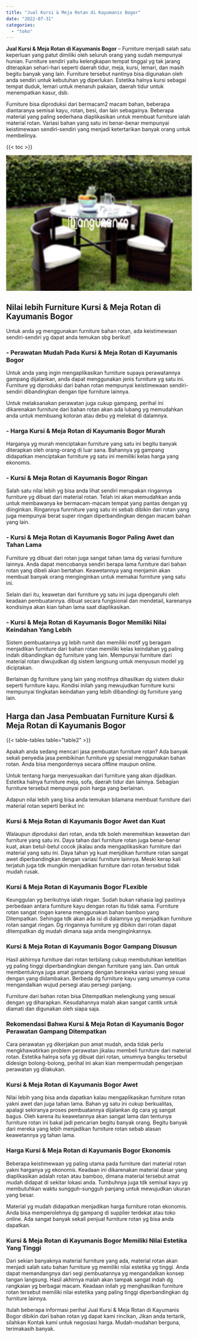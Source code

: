 ```yaml
---
title: "Jual Kursi & Meja Rotan di Kayumanis Bogor"
date: "2022-07-31"
categories: 
  - "toko"
---
```


**Jual Kursi & Meja Rotan di Kayumanis Bogor** – Furniture menjadi salah satu keperluan yang patut dimiliki oleh seluruh orang yang sudah mempunyai hunian. Furniture sendiri yaitu kelengkapan tempat tinggal yg tak jarang diterapkan sehari-hari seperti daerah tidur, meja, kursi, lemari, dan masih begitu banyak yang lain. Furniture tersebut nantinya bisa digunakan oleh anda sendiri untuk kebutuhan yg diperlukan. Estetika halnya kursi sebagai tempat duduk, lemari untuk menaruh pakaian, daerah tidur untuk menempatkan kasur, dsb.

Furniture bisa diproduksi dari bermacam2 macam bahan, beberapa diantaranya semisal kayu, rotan, besi, dan lain sebagainya. Beberapa material yang paling sederhana diaplikasikan untuk membuat furniture ialah material rotan. Variasi bahan yang satu ini benar-benar mempunyai keistimewaan sendiri-sendiri yang menjadi ketertarikan banyak orang untuk membelinya.

{{< toc >}}

![Jual Kursi & Meja Rotan di Kayumanis Bogor](/images/kursi-meja-rotan-murah53.png)

## Nilai lebih Furniture Kursi & Meja Rotan di Kayumanis Bogor

Untuk anda yg menggunakan furniture bahan rotan, ada keistimewaan sendiri-sendiri yg dapat anda temukan sbg berikut!

### \- Perawatan Mudah Pada Kursi & Meja Rotan di Kayumanis Bogor

Untuk anda yang ingin mengaplikasikan furniture supaya perawatannya gampang dijalankan, anda dapat menggunakan jenis furniture yg satu ini. Furniture yg diproduksi dari bahan rotan mempunyai keistimewaan sendiri-sendiri dibandingkan dengan tipe furniture lainnya.

Untuk melaksanakan perawatan juga cukup gampang, perihal ini dikarenakan furniture dari bahan rotan akan ada lubang yg memudahkan anda untuk membuang kotoran atau debu yg melekat di dalamnya.

### \- Harga Kursi & Meja Rotan di Kayumanis Bogor Murah

Harganya yg murah menciptakan furniture yang satu ini begitu banyak diterapkan oleh orang-orang di luar sana. Bahannya yg gampang didapatkan menciptakan furniture yg satu ini memiliki kelas harga yang ekonomis.

### \- Kursi & Meja Rotan di Kayumanis Bogor Ringan

Salah satu nilai lebih yg bisa anda lihat sendiri merupakan ringannya furniture yg dibuat dari material rotan. Telah ini akan memudahkan anda untuk membawanya ke bermacam-macam tempat yang pantas dengan yg diinginkan. Ringannya funrniture yang satu ini sebab dibikin dari rotan yang juga mempunyai berat super ringan diperbandingkan dengan macam bahan yang lain.

### \- Kursi & Meja Rotan di Kayumanis Bogor Paling Awet dan Tahan Lama

Furniture yg dibuat dari rotan juga sangat tahan lama dg variasi furniture lainnya. Anda dapat mencobanya sendiri berapa lama furniture dari bahan rotan yang dibeli akan bertahan. Keawetannya yang menjamin akan membuat banyak orang menginginkan untuk memakai furniture yang satu ini.

Selain dari itu, keawetan dari furniture yg satu ini juga dipengaruhi oleh keadaan pembuatannya. dibuat secara fungsional dan mendetail, karenanya kondisinya akan kian tahan lama saat diaplikasikan.

### \- Kursi & Meja Rotan di Kayumanis Bogor Memiliki Nilai Keindahan Yang Lebih

Sistem pembuatannya yg lebih rumit dan memiliki motif yg beragam menjadikan furniture dari bahan rotan memiliki kelas keindahan yg paling indah dibandingkan dg furniture yang lain. Mempunyai furniture dari material rotan diwujudkan dg sistem langsung untuk menyusun model yg diciptakan.

Berlainan dg furniture yang lain yang motifnya dihasilkan dg sistem diukir seperti furniture kayu. Kondisi inilah yang mewujudkan furniture kursi mempunyai tingkatan keindahan yang lebih dibandingi dg furniture yang lain.

## Harga dan Jasa Pembuatan Furniture Kursi & Meja Rotan di Kayumanis Bogor

{{< table-tables table="table2" >}}

Apakah anda sedang mencari jasa pembuatan furniture rotan? Ada banyak sekali penyedia jasa pembikinan furniture yg spesial menggunakan bahan rotan. Anda bisa mengordernya secara offline maupun online.

Untuk tentang harga menyesuaikan dari furniture yang akan dijadikan. Estetika halnya furniture meja, sofa, daerah tidur dan lainnya. Sebagian furniture tersebut mempunyai poin harga yang berlainan.

Adapun nilai lebih yang bisa anda temukan bilamana membuat furniture dari material rotan seperti berikut ini:

### Kursi & Meja Rotan di Kayumanis Bogor Awet dan Kuat

Walaupun diproduksi dari rotan, anda tdk boleh meremehkan keawetan dari furniture yang satu ini. Daya tahan dari furniture rotan juga benar-benar kuat, akan betul-betul cocok jikalau anda mengaplikasikan furniture dari material yang satu ini. Daya tahan yg kuat menjdikan furniture rotan sangat awet diperbandingkan dengan variasi furniture lainnya. Meski kerap kali terjatuh juga tdk mungkin menjadikan furniture dari rotan tersebut tidak mudah rusak.

### Kursi & Meja Rotan di Kayumanis Bogor FLexible

Keunggulan yg berikutnya ialah ringan. Sudah bukan rahasia lagi pastinya perbedaan antara furniture kayu dengan rotan itu tidak sama. Furniture rotan sangat ringan karena menggunakan bahan bamboo yang Ditempatkan. Sehingga tdk akan ada isi di dalamnya yg menjadikan furniture rotan sangat ringan. Dg ringannya furniture yg dibikin dari rotan dapat ditempatkan dg mudah dimana saja anda menginginkannya.

### Kursi & Meja Rotan di Kayumanis Bogor Gampang Disusun

Hasil akhirnya furniture dari rotan terbilang cukup membutuhkan ketelitian yg paling tinggi diperbandingkan dengan furniture yang lain. Dan untuk membentuknya juga amat gampang dengan beraneka variasi yang sesuai dengan yang didambakan. Berbeda dg furniture kayu yang umumnya cuma mengandalkan wujud persegi atau persegi panjang.

Furniture dari bahan rotan bisa Ditempatkan melengkung yang sesuai dengan yg diharapkan. Kesudahannya malah akan sangat cantik untuk diamati dan digunakan oleh siapa saja.

### Rekomendasi Bahwa Kursi & Meja Rotan di Kayumanis Bogor Perawatan Gampang Ditempatkan

Cara perawatan yg dikerjakan pun amat mudah, anda tidak perlu mengkhawatirkan problem perawatan jikalau membeli furniture dari material rotan. Estetika halnya sofa yg dibuat dari rotan, umumnya bangku tersebut didesign bolong-bolong, perihal ini akan kian mempermudah pengerjaan perawatan yg dilakukan.

### Kursi & Meja Rotan di Kayumanis Bogor Awet

Nilai lebih yang bisa anda dapatkan kalau mengaplikasikan furniture rotan yakni awet dan juga tahan lama. Bahan yg satu ini cukup berkualitas, apalagi sekiranya proses pembuatannya dijalankan dg cara yg sangat bagus. Oleh karena itu keawetannya akan sangat lama dan tentunya furniture rotan ini bakal jadi pencarian begitu banyak orang. Begitu banyak dari mereka yang lebih menjadikan furniture rotan sebab alasan keawetannya yg tahan lama.

### Harga Kursi & Meja Rotan di Kayumanis Bogor Ekonomis

Beberapa keistimewaan yg paling utama pada furniture dari material rotan yakni harganya yg ekonomis. Keadaan ini dikarenakan material dasar yang diaplikasikan adalah rotan atau bamboo, dimana material tersebut amat mudah didapat di sekitar lokasi anda. Tumbuhnya juga tdk semisal kayu yg membutuhkan waktu sungguh-sungguh panjang untuk mewujudkan ukuran yang besar.

Material yg mudah didapatkan menjadikan harga furniture rotan ekonomis. Anda bisa memperolehnya dg gampang di supplier terdekat atau toko online. Ada sangat banyak sekali penjual furniture rotan yg bisa anda dapatkan.

### Kursi & Meja Rotan di Kayumanis Bogor Memiliki Nilai Estetika Yang Tinggi

Dari sekian banyaknya material furniture yang ada, material rotan akan menjadi salah satu bahan furniture yg memiliki nilai estetika yg tinggi. Anda dapat memandangnya dari segi pembuatannya yg mengandalkan konsep tangan langsung. Hasil akhirnya malah akan tampak sangat indah dg rangkaian yg berbagai macam. Keadaan inilah yg menghasilkan furniture rotan tersebut memiliki nilai estetika yang paling tinggi diperbandingkan dg furniture lainnya.

Itulah beberapa informasi perihal Jual Kursi & Meja Rotan di Kayumanis Bogor dibikin dari bahan rotan yg dapat kami rincikan, Jikan anda tertarik, silahkan Kontak kami untuk negosiasi harga. Mudah-mudahan berguna, terimakasih banyak.
